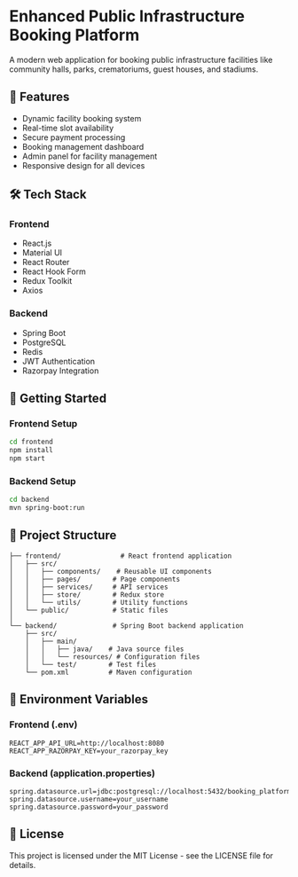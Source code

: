 # Enhanced Public Infrastructure Booking Platform

A modern web application for booking public infrastructure facilities like community halls, parks, crematoriums, guest houses, and stadiums.

## 🚀 Features

- Dynamic facility booking system
- Real-time slot availability
- Secure payment processing
- Booking management dashboard
- Admin panel for facility management
- Responsive design for all devices

## 🛠️ Tech Stack

### Frontend

- React.js
- Material UI
- React Router
- React Hook Form
- Redux Toolkit
- Axios

### Backend

- Spring Boot
- PostgreSQL
- Redis
- JWT Authentication
- Razorpay Integration

## 🚀 Getting Started

### Frontend Setup

```bash
cd frontend
npm install
npm start
```

### Backend Setup

```bash
cd backend
mvn spring-boot:run
```

## 📁 Project Structure

```
├── frontend/               # React frontend application
│   ├── src/
│   │   ├── components/    # Reusable UI components
│   │   ├── pages/        # Page components
│   │   ├── services/     # API services
│   │   ├── store/        # Redux store
│   │   └── utils/        # Utility functions
│   └── public/           # Static files
│
└── backend/              # Spring Boot backend application
    ├── src/
    │   ├── main/
    │   │   ├── java/    # Java source files
    │   │   └── resources/ # Configuration files
    │   └── test/        # Test files
    └── pom.xml          # Maven configuration
```

## 🔐 Environment Variables

### Frontend (.env)

```
REACT_APP_API_URL=http://localhost:8080
REACT_APP_RAZORPAY_KEY=your_razorpay_key
```

### Backend (application.properties)

```
spring.datasource.url=jdbc:postgresql://localhost:5432/booking_platform
spring.datasource.username=your_username
spring.datasource.password=your_password
```

## 📝 License

This project is licensed under the MIT License - see the LICENSE file for details.
